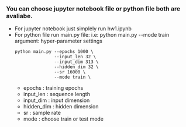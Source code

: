 ### You can choose jupyter notebook file or python file both are avaliabe.
* For jupyter notebook just simplely run hw1.ipynb
* For python file run main.py file: i.e: python main.py --mode train
  argument: hyper-parameter settings
  ```
  python main.py --epochs 1000 \
                 --input_len 32 \
                 --input_dim 313 \
                 --hidden_dim 32 \
                 --sr 16000 \
                 --mode train \
  ```               
  * epochs : training epochs
  * input_len : sequence length
  * input_dim : input dimension
  * hidden_dim : hidden dimension
  * sr : sample rate
  * mode : choose train or test mode
  
